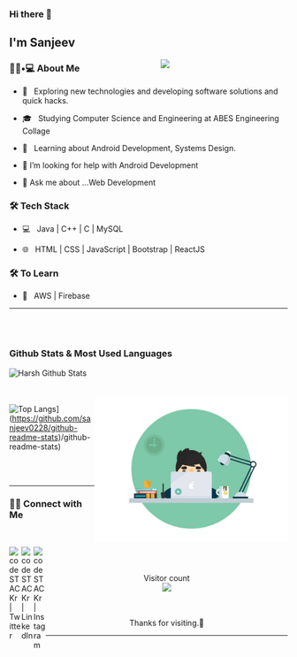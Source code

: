 ### Hi there 👋<h2> I'm Sanjeev</h2>

<img align='right' src="https://media.giphy.com/media/M9gbBd9nbDrOTu1Mqx/giphy.gif" width="230">

<h3> 👨🏻•💻 About Me </h3>



- 🤔 &nbsp; Exploring new technologies and developing software solutions and quick hacks.

- 🎓 &nbsp; Studying Computer Science and Engineering at ABES Engineering Collage

- 🌱 &nbsp; Learning about Android Development, Systems Design.


- 🤔 I’m looking for help with  Android Development
- 💬 Ask me about ...Web Development</br>



<h3>🛠 Tech Stack</h3>



- 💻 &nbsp; Java | C++ | C | MySQL

- 🌐 &nbsp; HTML | CSS | JavaScript | Bootstrap | ReactJS

<!--

- 🛢 &nbsp; MySQL | MongoDB

- 🔧 &nbsp; Git | Markdown | Selenium | Tidyverse

- 🖥 &nbsp; Illustrator| Photoshop | InDesign

-->



<h3>🛠 To Learn</h3>

- 🔧 &nbsp; AWS | Firebase

<hr>



<br/><br/>

### Github Stats & Most Used Languages
<img align="left" alt="Harsh Github Stats" src="https://github-readme-stats.vercel.app/api?username=sanjeev0228&show_icons=true&hide_border=true&theme=radical&private=true&count_private=true/" />

<br/>
<br/>

<br/>

<img src="https://github.com/nirala69/nirala69/blob/master/70804f7e25b11f29db904f2fa7b4cd9d.gif" width="350" align='right'>

![Top Langs](https://github-readme-stats.vercel.app/api/top-langs/?username=sanjeev0228&layout=compact)](https://github.com/sanjeev0228/github-readme-stats)/github-readme-stats)

<br><br>



<hr>



<h3> 🤝🏻 Connect with Me </h3>

<br>



<p align="center">

[<img align="left" alt="codeSTACKr | Twitter" width="22px" src="https://cdn.jsdelivr.net/npm/simple-icons@v3/icons/twitter.svg" />][twitter]
[<img align="left" alt="codeSTACKr | LinkedIn" width="22px" src="https://cdn.jsdelivr.net/npm/simple-icons@v3/icons/linkedin.svg" />][linkedin]
[<img align="left" alt="codeSTACKr | Instagram" width="22px" src="https://cdn.jsdelivr.net/npm/simple-icons@v3/icons/instagram.svg" />][instagram]

[twitter]: https://twitter.com/sanjeev_0228
[instagram]: https://instagram.com?sanjeev0228
[linkedin]: https://linkedin.com/in/sanjeev0228


</br>
</br>

</p>


<p align="center">  Visitor count</br>
  <img src="https://profile-counter.glitch.me/sanjeev0228/count.svg" />
</p>
</br>


<p align="center">Thanks for visiting.🙂</p>








<hr>







